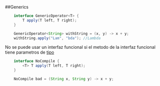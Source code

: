 ##Generics

```java
	interface GenericOperator<T> {
        T apply(T left, T right);
    }

```
<!-- .element: class="fragment" -->

```java
	GenericOperator<String> withString = (x, y) -> x + y;
    withString.apply("Lam", "bda"); //Lambda
```
<!-- .element: class="fragment" -->

No se puede usar un interfaz funcional si el metodo de la interfaz
funcional tiene parametros de <!-- .element: class="fragment" -->  [tipo](http://docs.oracle.com/javase/specs/jls/se8/html/jls-15.html#jls-15.27.3) <!-- .element: class="fragment" -->

```java
    interface NoCompile {
        <T> T apply(T left, T right);
    }

    NoCompile bad = (String x, String y) -> x + y;

```
<!-- .element: class="fragment" -->
